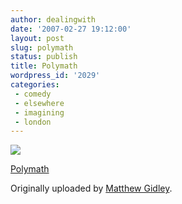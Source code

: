 ```yaml
---
author: dealingwith
date: '2007-02-27 19:12:00'
layout: post
slug: polymath
status: publish
title: Polymath
wordpress_id: '2029'
categories:
 - comedy
 - elsewhere
 - imagining
 - london
---
```


[![][1]][2]

[Polymath][3]

Originally uploaded by [Matthew Gidley][4].


   [1]: http://farm1.static.flickr.com/57/226112704_5a60f85425_m.jpg

   [2]: http://www.flickr.com/photos/matthew_gidley/226112704/ (photo sharing)

   [3]: http://www.flickr.com/photos/matthew_gidley/226112704/

   [4]: http://www.flickr.com/people/matthew_gidley/

